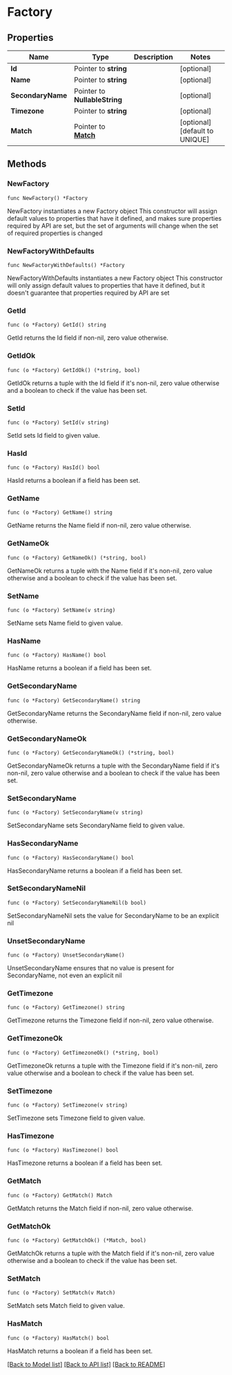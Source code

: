 # Factory

## Properties

Name | Type | Description | Notes
------------ | ------------- | ------------- | -------------
**Id** | Pointer to **string** |  | [optional] 
**Name** | Pointer to **string** |  | [optional] 
**SecondaryName** | Pointer to **NullableString** |  | [optional] 
**Timezone** | Pointer to **string** |  | [optional] 
**Match** | Pointer to [**Match**](Match.md) |  | [optional] [default to UNIQUE]

## Methods

### NewFactory

`func NewFactory() *Factory`

NewFactory instantiates a new Factory object
This constructor will assign default values to properties that have it defined,
and makes sure properties required by API are set, but the set of arguments
will change when the set of required properties is changed

### NewFactoryWithDefaults

`func NewFactoryWithDefaults() *Factory`

NewFactoryWithDefaults instantiates a new Factory object
This constructor will only assign default values to properties that have it defined,
but it doesn't guarantee that properties required by API are set

### GetId

`func (o *Factory) GetId() string`

GetId returns the Id field if non-nil, zero value otherwise.

### GetIdOk

`func (o *Factory) GetIdOk() (*string, bool)`

GetIdOk returns a tuple with the Id field if it's non-nil, zero value otherwise
and a boolean to check if the value has been set.

### SetId

`func (o *Factory) SetId(v string)`

SetId sets Id field to given value.

### HasId

`func (o *Factory) HasId() bool`

HasId returns a boolean if a field has been set.

### GetName

`func (o *Factory) GetName() string`

GetName returns the Name field if non-nil, zero value otherwise.

### GetNameOk

`func (o *Factory) GetNameOk() (*string, bool)`

GetNameOk returns a tuple with the Name field if it's non-nil, zero value otherwise
and a boolean to check if the value has been set.

### SetName

`func (o *Factory) SetName(v string)`

SetName sets Name field to given value.

### HasName

`func (o *Factory) HasName() bool`

HasName returns a boolean if a field has been set.

### GetSecondaryName

`func (o *Factory) GetSecondaryName() string`

GetSecondaryName returns the SecondaryName field if non-nil, zero value otherwise.

### GetSecondaryNameOk

`func (o *Factory) GetSecondaryNameOk() (*string, bool)`

GetSecondaryNameOk returns a tuple with the SecondaryName field if it's non-nil, zero value otherwise
and a boolean to check if the value has been set.

### SetSecondaryName

`func (o *Factory) SetSecondaryName(v string)`

SetSecondaryName sets SecondaryName field to given value.

### HasSecondaryName

`func (o *Factory) HasSecondaryName() bool`

HasSecondaryName returns a boolean if a field has been set.

### SetSecondaryNameNil

`func (o *Factory) SetSecondaryNameNil(b bool)`

 SetSecondaryNameNil sets the value for SecondaryName to be an explicit nil

### UnsetSecondaryName
`func (o *Factory) UnsetSecondaryName()`

UnsetSecondaryName ensures that no value is present for SecondaryName, not even an explicit nil
### GetTimezone

`func (o *Factory) GetTimezone() string`

GetTimezone returns the Timezone field if non-nil, zero value otherwise.

### GetTimezoneOk

`func (o *Factory) GetTimezoneOk() (*string, bool)`

GetTimezoneOk returns a tuple with the Timezone field if it's non-nil, zero value otherwise
and a boolean to check if the value has been set.

### SetTimezone

`func (o *Factory) SetTimezone(v string)`

SetTimezone sets Timezone field to given value.

### HasTimezone

`func (o *Factory) HasTimezone() bool`

HasTimezone returns a boolean if a field has been set.

### GetMatch

`func (o *Factory) GetMatch() Match`

GetMatch returns the Match field if non-nil, zero value otherwise.

### GetMatchOk

`func (o *Factory) GetMatchOk() (*Match, bool)`

GetMatchOk returns a tuple with the Match field if it's non-nil, zero value otherwise
and a boolean to check if the value has been set.

### SetMatch

`func (o *Factory) SetMatch(v Match)`

SetMatch sets Match field to given value.

### HasMatch

`func (o *Factory) HasMatch() bool`

HasMatch returns a boolean if a field has been set.


[[Back to Model list]](../README.md#documentation-for-models) [[Back to API list]](../README.md#documentation-for-api-endpoints) [[Back to README]](../README.md)


